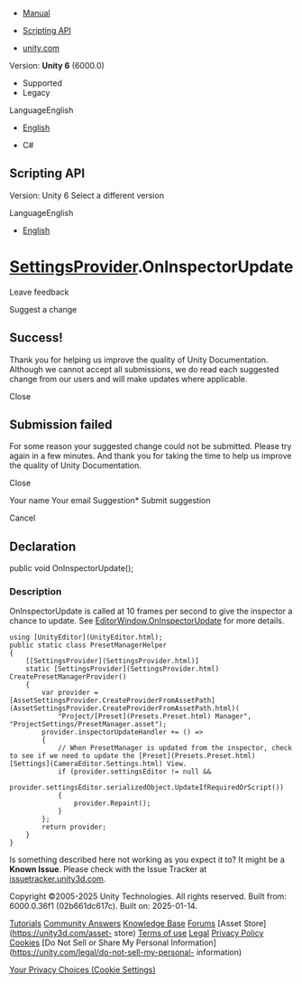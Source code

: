 [ ]()

  * [Manual](../Manual/index.html)
  * [Scripting API](../ScriptReference/index.html)

  * [unity.com](https://unity.com/)

Version: **Unity 6** (6000.0)

  * Supported
  * Legacy

LanguageEnglish

  * [English]()

  * C#

[ ](https://docs.unity3d.com)

## Scripting API

Version: Unity 6 Select a different version

LanguageEnglish

  * [English]()

#  [SettingsProvider](SettingsProvider.html).OnInspectorUpdate

Leave feedback

Suggest a change

## Success!

Thank you for helping us improve the quality of Unity Documentation. Although
we cannot accept all submissions, we do read each suggested change from our
users and will make updates where applicable.

Close

## Submission failed

For some reason your suggested change could not be submitted. Please <a>try
again</a> in a few minutes. And thank you for taking the time to help us
improve the quality of Unity Documentation.

Close

Your name Your email Suggestion* Submit suggestion

Cancel

[ ]()

## Declaration

public void OnInspectorUpdate();

### Description

OnInspectorUpdate is called at 10 frames per second to give the inspector a
chance to update. See
[EditorWindow.OnInspectorUpdate](EditorWindow.OnInspectorUpdate.html) for more
details.

    
    
    using [UnityEditor](UnityEditor.html);
    public static class PresetManagerHelper
    {
        [[SettingsProvider](SettingsProvider.html)]
        static [SettingsProvider](SettingsProvider.html) CreatePresetManagerProvider()
        {
            var provider = [AssetSettingsProvider.CreateProviderFromAssetPath](AssetSettingsProvider.CreateProviderFromAssetPath.html)(
                "Project/[Preset](Presets.Preset.html) Manager", "ProjectSettings/PresetManager.asset");
            provider.inspectorUpdateHandler += () =>
            {
                // When PresetManager is updated from the inspector, check to see if we need to update the [Preset](Presets.Preset.html) [Settings](CameraEditor.Settings.html) View.
                if (provider.settingsEditor != null &&
                    provider.settingsEditor.serializedObject.UpdateIfRequiredOrScript())
                {
                    provider.Repaint();
                }
            };
            return provider;
        }
    }
    

Is something described here not working as you expect it to? It might be a
**Known Issue**. Please check with the Issue Tracker at
[issuetracker.unity3d.com](https://issuetracker.unity3d.com).

Copyright ©2005-2025 Unity Technologies. All rights reserved. Built from:
6000.0.36f1 (02b661dc617c). Built on: 2025-01-14.

[Tutorials](https://unity3d.com/learn) [Community
Answers](https://answers.unity3d.com) [Knowledge
Base](https://support.unity3d.com/hc/en-us)
[Forums](https://forum.unity3d.com) [Asset Store](https://unity3d.com/asset-
store) [Terms of use](https://docs.unity3d.com/Manual/TermsOfUse.html)
[Legal](https://unity.com/legal) [Privacy
Policy](https://unity.com/legal/privacy-policy)
[Cookies](https://unity.com/legal/cookie-policy) [Do Not Sell or Share My
Personal Information](https://unity.com/legal/do-not-sell-my-personal-
information)

[Your Privacy Choices (Cookie Settings)](javascript:void\(0\);)

